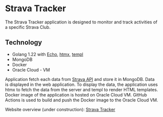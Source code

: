 # Strava Tracker

The Strava Tracker application is designed to monitor and track activities of a specific Strava Club.

## Technology 

- Golang 1.22 with [Echo](https://echo.labstack.com/), [htmx](https://htmx.org/), [templ](https://github.com/a-h/templ)
- MongoDB
- Docker
- Oracle Cloud - VM

Application fetch each data from [Strava API](https://developers.strava.com/docs/reference/) and store it in MongoDB. 
Data is displayed in the web application. To display the data, the application uses htmx to fetch the data from the server and 
templ to render HTML templates. Docker image of the application is hosted on Oracle Cloud VM. GitHub Actions is used 
to build and push the Docker image to the Oracle Cloud VM.

Website overview (under construction):
[Strava Tracker](http://130.61.63.141) 